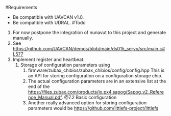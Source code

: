 #Requirements
* Be compatible with UAVCAN v1.0.
* Be compatible with UDRAL.
#Todo
1. For now postpone the integration of nunavut to this project and generate manually.
2. See https://github.com/UAVCAN/demos/blob/main/ds015_servo/src/main.c#L577
3. Implement register and heartbeat.
   1. Storage of configuration parameters using
      1. firmware/zubax_chibios/zubax_chibios/config/config.hpp
                This is an API for storing configuration on a configuration storage chip. 
      2. The actual configuration parameters are in an extensive list at the end of the https://files.zubax.com/products/io.px4.sapog/Sapog_v2_Reference_Manual.pdf. @7.2 Basic configuration
      3. Another really advanced option for storing configuration parameters would be https://github.com/littlefs-project/littlefs